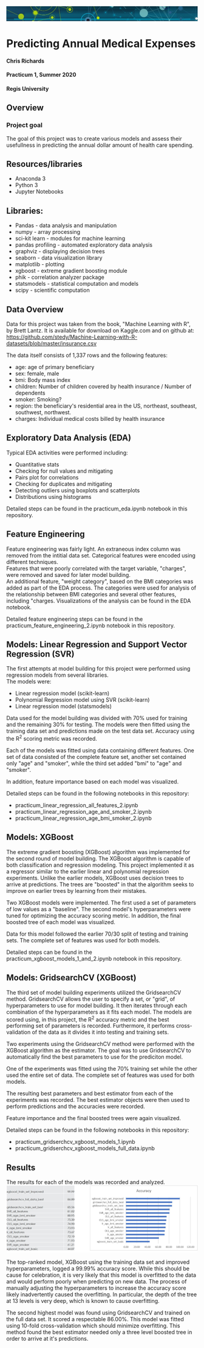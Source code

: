 <img src="images/Machine-Learning2.jpg" raw=true/>

# Predicting Annual Medical Expenses
#### Chris Richards
#### Practicum 1, Summer 2020
#### Regis University

## Overview
### Project goal
The goal of this project was to create various models and assess their usefullness in predicting the annual dollar amount of health care spending.  

## Resources/libraries
* Anaconda 3
* Python 3
* Jupyter Notebooks  

## Libraries: 
* Pandas - data analysis and manipulation
* numpy - array processing
* sci-kit learn - modules for machine learning
* pandas profiling - automated exploratory data analysis
* graphviz - displaying decision trees
* seaborn - data visualization library
* matplotlib - plotting
* xgboost - extreme gradient boosting module
* phik - correlation analyzer package
* statsmodels  - statistical computation and models
* scipy - scientific computation

## Data Overview
Data for this project was taken from the book, "Machine Learning with R", by Brett Lantz.  It is available for download on Kaggle.com and on github at: https://github.com/stedy/Machine-Learning-with-R-datasets/blob/master/insurance.csv

The data itself consists of 1,337 rows and the following features:  
* age: age of primary beneficiary
* sex: female, male
* bmi: Body mass index
* children: Number of children covered by health insurance / Number of dependents
* smoker: Smoking?
* region: the beneficiary's residential area in the US, northeast, southeast, southwest, northwest.
* charges: Individual medical costs billed by health insurance

## Exploratory Data Analysis (EDA)
Typical EDA activities were performed including:
* Quantitative stats
* Checking for null values and mitigating
* Pairs plot for correlations
* Checking for duplicates and mitigating
* Detecting outliers using boxplots and scatterplots
* Distributions using histograms
  
 Detailed steps can be found in the practicum_eda.ipynb notebook in this repository.
 
 ## Feature Engineering
 Feature engineering was fairly light.  An extraneous index column was removed from the intitial data set.  Categorical features were encoded using different techniques.  
 Features that were poorly correlated with the target variable, "charges", were removed and saved for later model building.  
 An additional feature, "weight category", based on the BMI categories was added as part of the EDA process.  The categories were used for analysis of the relationship between BMI categories and several other features, including "charges.  Visualizations of the analysis can be found in the EDA notebook.
 
 Detailed feature engineering steps can be found in the practicum_feature_engineering_2.ipynb notebook in this repository.  
   
 ## Models: Linear Regression and Support Vector Regression (SVR)
 The first attempts at model building for this project were performed using regression models from several libraries.  
 The models were:  
* Linear regression model (scikit-learn)
* Polynomial Regression model using SVR (scikit-learn)
* Linear regression model (statsmodels)

Data used for the model building was divided with 70% used for training and the remaining 30% for testing.  The models were then fitted using the training data set and predictions made on the test data set.  Accuracy using the R<sup>2</sup> scoring metric was recorded.  

Each of the models was fitted using data containing different features.  One set of data consisted of the complete feature set, another set contained only "age" and "smoker", while the third set added "bmi" to "age" and "smoker".

In addition, feature importance based on each model was visualized.  

Detailed steps can be found in the following notebooks in this repository:  
* practicum_linear_regression_all_features_2.ipynb
* practicum_linear_regression_age_and_smoker_2.ipynb
* practicum_linear_regression_age_bmi_smoker_2.ipynb

## Models: XGBoost
The extreme gradient boosting (XGBoost) algorithm was implemented for the second round of model building.  The XGBoost algorithm is capable of both classification and regression modeling.  This project implemented it as a regressor similar to the earlier linear and polynomial regression experiments.  Unlike the earlier models, XGBoost uses decision trees to arrive at predictions.  The trees are "boosted" in that the algorithm seeks to improve on earlier trees by learning from their mistakes.  
  
Two XGBoost models were implemented.  The first used a set of parameters of low values as a "baseline".  The second model's hyperparameters were tuned for optimizing the accuracy scoring metric.  In addition, the final boosted tree of each model was visualized.

Data for this model followed the earlier 70/30 split of testing and training sets.  The complete set of features was used for both models.
  
Detailed steps can be found in the practicum_xgboost_models_1_and_2.ipynb notebook in this repository.  
## Models:  GridsearchCV (XGBoost)
The third set of model building experiments utilized the GridsearchCV method.  GridsearchCV allows the user to specify a set, or "grid", of hyperparameters to use for model building.  It then iterates through each combination of the hyperparameters as it fits each model.  The models are scored using, in this project, the R<sup>2</sup> accuracy metric and the best performing set of parameters is recorded.  Furthermore, it performs cross-validation of the data as it divides it into testing and training sets.  
  
Two experiments using the GridsearchCV method were performed with the XGBoost algorithm as the estimator.  The goal was to use GridsearchCV to automatically find the best parameters to use for the prediciton model.  

One of the experiments was fitted using the 70% training set while the other used the entire set of data.  The complete set of features was used for both models.  

The resulting best parameters and best estimator from each of the experiments was recorded.   The best estimator objects were then used to perform predictions and the accuracies were recorded.  

Feature importance and the final boosted trees were again visualized.  
  
Detailed steps can be found in the following notebooks in this repository:
* practicum_gridserchcv_xgboost_models_1.ipynb
* practicum_gridserchcv_xgboost_models_full_data.ipynb

## Results
The results for each of the models was recorded and analyzed.  
<img src="images/model_accuracy_results.jpg" raw=true/>
  
The top-ranked model, XGBoost using the training data set and improved hyperparameters, logged a 99.99% accuracy score.   While this should be cause for celebration, it is very likely that this model is overfitted to the data and would perform poorly when predicting on new data.  The process of manually adjusting the hyperparameters to increase the accuracy score likely inadvertently caused the overfitting.  In particular, the depth of the tree at 13 levels is very deep, which is known to cause overfitting.  
  
The second highest model was found using GridsearchCV and trained on the full data set.  It scored a respectable 86.00%.  This model was fitted using 10-fold cross-validation which should minimize overfitting.  This method found the best estimator needed only a three level boosted tree in order to arrive at it's predictions.  
  
